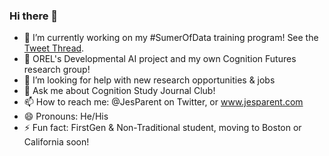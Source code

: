 ### Hi there 👋
- 🌱 I’m currently working on my #SumerOfData training program! See the [Tweet Thread](https://twitter.com/JesParent/status/1382172388301869057).
- 🔭 OREL's Developmental AI project and my own Cognition Futures research group!
- 🤔 I’m looking for help with new research opportunities & jobs
- 💬 Ask me about Cognition Study Journal Club!
- 📫 How to reach me: @JesParent on Twitter, or www.jesparent.com
- 😄 Pronouns: He/His
- ⚡ Fun fact: FirstGen & Non-Traditional student, moving to Boston or California soon!





<!--
**jesparent/jesparent** is a ✨ _special_ ✨ repository because its `README.md` (this file) appears on your GitHub profile.

Here are some ideas to get you started:

- 🔭 I’m currently working on ...
- 🌱 I’m currently learning ...
- 👯 I’m looking to collaborate on ...
- 🤔 I’m looking for help with ...
- 💬 Ask me about ...
- 📫 How to reach me: ...
- 😄 Pronouns: ...
- ⚡ Fun fact: ...
-->
